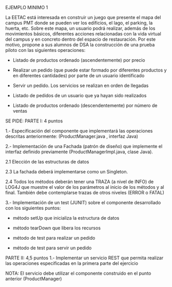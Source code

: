 EJEMPLO MINIMO 1

La EETAC está interesada en construir un juego que presente el mapa del
campus PMT donde se pueden ver los edificios, el lago, el parking, la huerta,
etc. Sobre este mapa, un usuario podrá realizar, además de los movimientos
básicos, diferentes acciones relacionadas con la vida virtual del campus y en
concreto dentro del espacio de restauración. Por este motivo, propone a sus
alumnos de DSA la construcción de una prueba piloto con las siguientes
operaciones:

- Listado de productos ordenado (ascendentemente) por precio

- Realizar un pedido (que puede estar formado por diferentes productos y en
diferentes cantidades) por parte de un usuario identificado

- Servir un pedido. Los servicios se realizan en orden de llegadas

- Listado de pedidos de un usuario que ya hayan sido realizados

- Listado de productos ordenado (descendentemente) por número de ventas

SE PIDE:
PARTE I: 4 puntos

1.- Especificación del componente que implementará las operaciones descritas
anteriormente: (ProductManager.java , interfaz Java)

2.- Implementación de una Fachada (patrón de diseño) que implemente el
interfaz definido previamente (ProductManagerImpl.java, clase Java).

2.1 Elección de las estructuras de datos

2.3 La fachada deberá implementarse como un Singleton.

2.4 Todos los métodos deberán tener una TRAZA (a nivel de INFO) de
LOG4J que muestre el valor de los parámetros al inicio de los métodos y
al final. También debe contemplarse trazas de otros niveles (ERROR o
FATAL)

3.- Implementación de un test (JUNIT) sobre el componente desarrollado con
los siguientes puntos:

- método setUp que inicializa la estructura de datos

- método tearDown que libera los recursos

- método de test para realizar un pedido

- método de test para servir un pedido

PARTE II: 4,5 puntos
1.- Implementar un servicio REST que permita realizar las operaciones
especificadas en la primera parte del ejercicio

NOTA: El servicio debe utilizar el componente construido en el punto anterior
(ProductManager)
